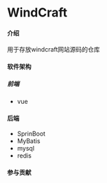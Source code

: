 # WindCraft

#### 介绍
用于存放windcraft网站源码的仓库

#### 软件架构
##### 前端
- vue
#### 后端
- SprinBoot
- MyBatis
- mysql
- redis
#### 参与贡献